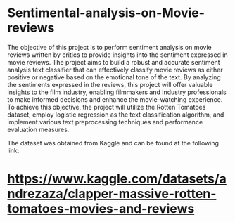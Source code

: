 # Sentimental-analysis-on-Movie-reviews
The objective of this project is to perform sentiment analysis on movie reviews written by critics to provide insights into the sentiment expressed in movie reviews. The project aims to build a robust and accurate sentiment analysis text classifier that can effectively classify movie reviews as either positive or negative based on the emotional tone of the text. By analyzing the sentiments expressed in the reviews, this project will offer valuable insights to the film industry, enabling filmmakers and industry professionals to make informed decisions and enhance the movie-watching experience. To achieve this objective, the project will utilize the Rotten Tomatoes dataset, employ logistic regression as the text classification algorithm, and implement various text preprocessing techniques and performance evaluation measures.

The dataset was obtained from Kaggle and can be found at the following link: 
# https://www.kaggle.com/datasets/andrezaza/clapper-massive-rotten-tomatoes-movies-and-reviews
